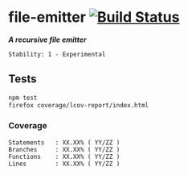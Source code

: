 # file-emitter [![Build Status](https://secure.travis-ci.org/skenqbx/file-emitter.png)](http://travis-ci.org/skenqbx/file-emitter)

**_A recursive file emitter_**

```
Stability: 1 - Experimental
```

## Tests

```bash
npm test
firefox coverage/lcov-report/index.html
```

### Coverage

```
Statements   : XX.XX% ( YY/ZZ )
Branches     : XX.XX% ( YY/ZZ )
Functions    : XX.XX% ( YY/ZZ )
Lines        : XX.XX% ( YY/ZZ )
```
